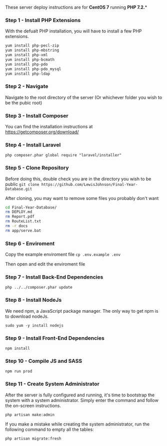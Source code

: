 These server deploy instructions are for **CentOS 7** running **PHP 7.2.***

### Step 1 - Install PHP Extensions
With the defualt PHP installation, you will have to install a few PHP extensions.

```bash
yum install php-pecl-zip
yum install php-mbstring
yum install php-xml
yum install php-bcmath
yum install php-pdo
yum install php-pdo_mysql
yum install php-ldap
```

### Step 2 - Navigate
Navigate to the root directory of the server (Or whichever folder you wish to be the pubic root)

### Step 3 - Install Composer
You can find the installation instructions at https://getcomposer.org/download/

### Step 4 - Install Laravel
`php composer.phar global require "laravel/installer"`

### Step 5 - Clone Repository
Before doing this, double check you are in the directory you wish to be public
`git clone https://github.com/LewisJohnson/Final-Year-Database.git`

After cloning, you may want to remove some files you probably don't want

```bash
cd Final-Year-Database/
rm DEPLOY.md
rm Report.pdf
rm RouteList.txt
rm -r docs
rm app/serve.bat
```

### Step 6 - Enviroment
Copy the example enviroment file
`cp .env.example .env`

Then open and edit the enviroment file

### Step 7 - Install Back-End Dependencies
`php ../../composer.phar update`

### Step 8 - Install NodeJs
We need npm, a JavaScript package manager.
The only way to get npm is to download nodeJs.

`sudo yum -y install nodejs`

### Step 9 - Install Front-End Dependencies
`npm install`

### Step 10 - Compile JS and SASS
`npm run prod`

### Step 11 - Create System Administrator
After the server is fully configured and running, it's time to bootstrap the system with a system administrator. Simply enter the command and follow the on-screen instructions.

`php artisan make:admin`

If you make a mistake while creating the system administrator, run the following command to empty all the tables:

`php artisan migrate:fresh`